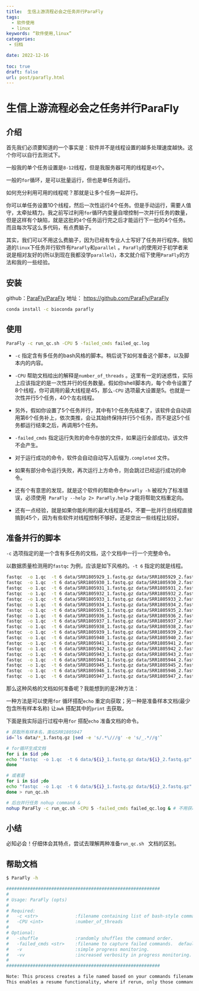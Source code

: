 ```yaml
---
title:  生信上游流程必会之任务并行ParaFly
tags:
  - 软件使用
  - linux
keywords: “软件使用,linux”
categories:
 - 归档

date: 2022-12-16
  
toc: true
draft: false
url: post/parafly.html
---
```


# 生信上游流程必会之任务并行ParaFly

## 介绍

首先我们必须要知道的一个事实是：软件并不是线程设置的越多处理速度越快。这个你可以自行去测试下。

一般我的单个任务设置是`8-12`线程，但是我服务器可用的线程是`45`个。

一般的`for`循环，是可以批量运行，但也是单任务运行。

如何充分利用可用的线程呢？那就是让多个任务一起并行。

你可以单任务设置10个线程，然后一次性运行4个任务。但是手动运行，需要人值守，太牵扯精力。我之前写过利用`for`循环内变量自增控制一次并行任务的数量，但是这样有个缺陷，就是这批的`4`个任务运行完之后才能运行下一批的4个任务。而且每次写这么多代码，有点费脑子。

其实，我们可以不用这么费脑子，因为已经有专业人士写好了任务并行程序。我知道的`linux`下任务并行软件有`ParaFly`和`parallel` 。`ParaFly`的使用对于初学者来说是相对友好的(所以到现在我都没学`parallel`)，本文就介绍下使用`ParaFly`的方法和我的一些经验。

## 安装

github：[ParaFly/ParaFly](https://github.com/ParaFly/ParaFly)  地址：  https://github.com/ParaFly/ParaFly

```sh
conda install -c bioconda parafly 
```

## 使用

```sh
ParaFly -c run_qc.sh -CPU 5 -failed_cmds failed_qc.log
```

- `-c` 指定含有多任务的bash风格的脚本。稍后说下如何准备这个脚本，以及脚本内的内容。
- `-CPU` 帮助文档给出的解释是`number_of_threads` 。这里有一定的迷惑性，实际上应该指定的是一次性并行的任务数量。假如你shell脚本内，每个命令设置了8个线程，你可调用的最大线程是45，那么`-CPU` 选项最大设置是5。也就是一次性并行5个任务，40个左右线程。
- 另外，假如你设置了5个任务并行，其中有1个任务先结束了，该软件会自动调用第6个任务补上，依次类推，会让其始终保持并行5个任务，而不是这5个任务都运行结束之后，再调用5个任务。
- `-failed_cmds` 指定运行失败的命令存放的文件，如果运行全部成功，该文件不会产生。
- 对于运行成功的命令，软件会自动自动写入后缀为`.completed` 文件。
- 如果有部分命令运行失败，再次运行上方命令，则会跳过已经运行成功的命令。

- 还有个有意思的发现，就是这个软件的帮助命令`ParaFly -h` 被视为了标准错误，必须使用` ParaFly --help 2> ParaFly.help`  才能将帮助文档重定向。
- 还有一点经验，就是如果你能利用的最大线程是45，不要一批并行总线程直接搞到45个，因为有些软件对线程控制不够好。还是空出一些线程比较好。

## 准备并行的脚本

`-c` 选项指定的是一个含有多任务的文档，这个文档中一行一个完整命令。

以数据质量检测用的`fastqc` 为例，应该是如下风格的。`-t 6` 指定的就是线程。

```sh
fastqc  -o 1.qc  -t 6 data/SRR1805929_1.fastq.gz data/SRR1805929_2.fastq.gz
fastqc  -o 1.qc  -t 6 data/SRR1805930_1.fastq.gz data/SRR1805930_2.fastq.gz
fastqc  -o 1.qc  -t 6 data/SRR1805931_1.fastq.gz data/SRR1805931_2.fastq.gz
fastqc  -o 1.qc  -t 6 data/SRR1805932_1.fastq.gz data/SRR1805932_2.fastq.gz
fastqc  -o 1.qc  -t 6 data/SRR1805933_1.fastq.gz data/SRR1805933_2.fastq.gz
fastqc  -o 1.qc  -t 6 data/SRR1805934_1.fastq.gz data/SRR1805934_2.fastq.gz
fastqc  -o 1.qc  -t 6 data/SRR1805935_1.fastq.gz data/SRR1805935_2.fastq.gz
fastqc  -o 1.qc  -t 6 data/SRR1805936_1.fastq.gz data/SRR1805936_2.fastq.gz
fastqc  -o 1.qc  -t 6 data/SRR1805937_1.fastq.gz data/SRR1805937_2.fastq.gz
fastqc  -o 1.qc  -t 6 data/SRR1805938_1.fastq.gz data/SRR1805938_2.fastq.gz
fastqc  -o 1.qc  -t 6 data/SRR1805939_1.fastq.gz data/SRR1805939_2.fastq.gz
fastqc  -o 1.qc  -t 6 data/SRR1805940_1.fastq.gz data/SRR1805940_2.fastq.gz
fastqc  -o 1.qc  -t 6 data/SRR1805941_1.fastq.gz data/SRR1805941_2.fastq.gz
fastqc  -o 1.qc  -t 6 data/SRR1805942_1.fastq.gz data/SRR1805942_2.fastq.gz
fastqc  -o 1.qc  -t 6 data/SRR1805943_1.fastq.gz data/SRR1805943_2.fastq.gz
fastqc  -o 1.qc  -t 6 data/SRR1805944_1.fastq.gz data/SRR1805944_2.fastq.gz
fastqc  -o 1.qc  -t 6 data/SRR1805945_1.fastq.gz data/SRR1805945_2.fastq.gz
fastqc  -o 1.qc  -t 6 data/SRR1805946_1.fastq.gz data/SRR1805946_2.fastq.gz
fastqc  -o 1.qc  -t 6 data/SRR1805947_1.fastq.gz data/SRR1805947_2.fastq.gz

```

那么这种风格的文档如何准备呢？我能想到的是2种方法：

一种方法是可以使用`for` 循环搭配`echo` 重定向获取；另一种是准备样本文档(最少包含所有样本名称) 让`awk` 搭配其中的`print` 去获取。

下面是我实际运行过程中用`for` 搭配`echo` 准备文档的命令。

```sh
# 获取所有样本名，类似SRR1805947
id=`ls data/*_1.fastq.gz |sed -e 's/.*\///g' -e 's/_.*//g'` 

# for循环生成文档
for i in $id ;do
echo "fastqc  -o 1.qc  -t 6 data/${i}_1.fastq.gz data/${i}_2.fastq.gz" >> run_qc.sh
done

# 或者是
for i in $id ;do
echo "fastqc  -o 1.qc  -t 6 data/${i}_1.fastq.gz data/${i}_2.fastq.gz" 
done > run_qc.sh

# 后台并行任务 nohup command & 
nohup ParaFly -c run_qc.sh -CPU 5 -failed_cmds failed_qc.log & # 不用获取日志，没有。只有成功与失败命令的文档。
```

## 小结

必知必会！仔细体会其特点，尝试去理解两种准备`run_qc.sh ` 文档的区别。

## 帮助文档

```sh
$ ParaFly -h

##########################################################
#
# Usage: ParaFly (opts)
#
# Required: 
#   -c <str>              :filename containing list of bash-style commands to execute.
#   -CPU <int>            :number_of_threads
#
# Optional:
#   -shuffle              :randomly shuffles the command order. 
#   -failed_cmds <str>    :filename to capture failed commands.  default("FailedCommands")
#   -v                    :simple progress monitoring.
#   -vv                   :increased verbosity in progress monitoring.
#
##########################################################

Note: This process creates a file named based on your commands filename with a .completed extension.
This enables a resume functionality, where if rerun, only those commands not completed successfully will be reprocessed.
```

